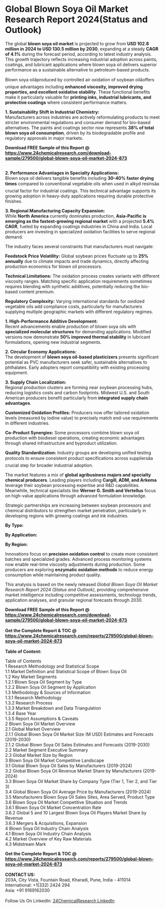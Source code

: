 <h1>Global Blown Soya Oil Market Research Report 2024(Status and Outlook)</h1><p>The global <strong>blown soya oil market</strong> is projected to grow from <strong>USD 102.8 million in 2024 to USD 130.5 million by 2030</strong>, expanding at a steady <strong>CAGR of 4.1%</strong> during the forecast period, according to latest industry analysis. This growth trajectory reflects increasing industrial adoption across paints, coatings, and lubricant applications where blown soya oil delivers superior performance as a sustainable alternative to petroleum-based products.</p><p>Blown soya oilâproduced by controlled air oxidation of soybean oilâoffers unique advantages including <strong>enhanced viscosity, improved drying properties, and excellent oxidative stability</strong>. These functional benefits make it particularly valuable for <strong>printing inks, industrial lubricants, and protective coatings</strong> where consistent performance matters.</p><p><strong>1. Sustainability Shift in Industrial Chemistry:</strong><br>
Manufacturers across industries are actively reformulating products to meet stricter environmental regulations and consumer demand for bio-based alternatives. The paints and coatings sector now represents <strong>38% of total blown soya oil consumption</strong>, driven by its biodegradable profile and regulatory approvals in major markets.</p><div><b>Download FREE Sample of this Report @ 
            <a href="https://www.24chemicalresearch.com/download-sample/279500/global-blown-soya-oil-market-2024-873">
            https://www.24chemicalresearch.com/download-sample/279500/global-blown-soya-oil-market-2024-873</a></b></div><br><p><strong>2. Performance Advantages in Specialty Applications:</strong><br>
Blown soya oil delivers tangible benefits including <strong>30-40% faster drying times</strong> compared to conventional vegetable oils when used in alkyd resinsâa crucial factor for industrial coatings. This technical advantage supports its growing adoption in heavy-duty applications requiring durable protective finishes.</p><p><strong>3. Regional Manufacturing Capacity Expansion:</strong><br>
While <strong>North America</strong> currently dominates production, <strong>Asia-Pacific is emerging as the fastest-growing regional market</strong> with a projected <strong>5.4% CAGR</strong>, fueled by expanding coatings industries in China and India. Local producers are investing in specialized oxidation facilities to serve regional demand.</p><p>The industry faces several constraints that manufacturers must navigate:</p><p><strong>Feedstock Price Volatility:</strong> Global soybean prices fluctuate up to <strong>25% annually</strong> due to climate impacts and trade dynamics, directly affecting production economics for blown oil processors.</p><p><strong>Technical Limitations:</strong> The oxidation process creates variants with different viscosity ranges. Matching specific application requirements sometimes requires blending with synthetic additives, potentially reducing the bio-based content premium.</p><p><strong>Regulatory Complexity:</strong> Varying international standards for oxidized vegetable oils add compliance costs, particularly for manufacturers supplying multiple geographic markets with different regulatory regimes.</p><p><strong>1. High-Performance Additive Development:</strong><br>
Recent advancements enable production of blown soya oils with <strong>specialized molecular structures</strong> for demanding applications. Modified versions now demonstrate <strong>50% improved thermal stability</strong> in lubricant formulations, opening new industrial segments.</p><p><strong>2. Circular Economy Applications:</strong><br>
The development of <strong>blown soya oil-based plasticizers</strong> presents significant potential as PVC manufacturers seek safer, sustainable alternatives to phthalates. Early adopters report compatibility with existing processing equipment.</p><p><strong>3. Supply Chain Localization:</strong><br>
Regional production clusters are forming near soybean processing hubs, reducing logistics costs and carbon footprints. Midwest U.S. and South American producers benefit particularly from <strong>integrated supply chain advantages</strong>.</p><p><strong>Customized Oxidation Profiles:</strong> Producers now offer tailored oxidation levels (measured by iodine value) to precisely match end-use requirements in different industries.</p><p><strong>Co-Product Synergies:</strong> Some processors combine blown soya oil production with biodiesel operations, creating economic advantages through shared infrastructure and byproduct utilization.</p><p><strong>Quality Standardization:</strong> Industry groups are developing unified testing protocols to ensure consistent product specifications across suppliersâa crucial step for broader industrial adoption.</p><p>The market features a mix of <strong>global agribusiness majors and specialty chemical producers</strong>. Leading players including <strong>Cargill, ADM, and Arkema</strong> leverage their soybean processing expertise and R&amp;D capabilities. Meanwhile, technical specialists like <strong>Werner G. Smith and Vertellus</strong> focus on high-value applications through advanced formulation knowledge.</p><p>Strategic partnerships are increasing between soybean processors and chemical distributors to strengthen market penetration, particularly in developing regions with growing coatings and ink industries.</p><p><strong>By Type:</strong></p><p><strong>By Application:</strong></p><p><strong>By Region:</strong></p><p>Innovations focus on <strong>precision oxidation control</strong> to create more consistent batches and specialized grades. Advanced process monitoring systems now enable real-time viscosity adjustments during production. Some producers are exploring <strong>enzymatic oxidation methods</strong> to reduce energy consumption while maintaining product quality.</p><p>This analysis is based on the newly released <em>Global Blown Soya Oil Market Research Report 2024 (Status and Outlook)</em>, providing comprehensive market intelligence including competitive assessments, technology trends, application analyses, and granular regional forecasts through 2030.</p><div><b>Download FREE Sample of this Report @ 
            <a href="https://www.24chemicalresearch.com/download-sample/279500/global-blown-soya-oil-market-2024-873">
            https://www.24chemicalresearch.com/download-sample/279500/global-blown-soya-oil-market-2024-873</a></b></div><br><div><b>Get the Complete Report & TOC @ 
            <a href="https://www.24chemicalresearch.com/reports/279500/global-blown-soya-oil-market-2024-873">
            https://www.24chemicalresearch.com/reports/279500/global-blown-soya-oil-market-2024-873</a></b></div><br>
            <b>Table of Content:</b><p>Table of Contents<br />
 1 Research Methodology and Statistical Scope<br />
 1.1 Market Definition and Statistical Scope of Blown Soya Oil<br />
 1.2 Key Market Segments<br />
 1.2.1 Blown Soya Oil Segment by Type<br />
 1.2.2 Blown Soya Oil Segment by Application<br />
 1.3 Methodology & Sources of Information<br />
 1.3.1 Research Methodology<br />
 1.3.2 Research Process<br />
 1.3.3 Market Breakdown and Data Triangulation<br />
 1.3.4 Base Year<br />
 1.3.5 Report Assumptions & Caveats<br />
 2 Blown Soya Oil Market Overview<br />
 2.1 Global Market Overview<br />
 2.1.1 Global Blown Soya Oil Market Size (M USD) Estimates and Forecasts (2019-2030)<br />
 2.1.2 Global Blown Soya Oil Sales Estimates and Forecasts (2019-2030)<br />
 2.2 Market Segment Executive Summary<br />
 2.3 Global Market Size by Region<br />
 3 Blown Soya Oil Market Competitive Landscape<br />
 3.1 Global Blown Soya Oil Sales by Manufacturers (2019-2024)<br />
 3.2 Global Blown Soya Oil Revenue Market Share by Manufacturers (2019-2024)<br />
 3.3 Blown Soya Oil Market Share by Company Type (Tier 1, Tier 2, and Tier 3)<br />
 3.4 Global Blown Soya Oil Average Price by Manufacturers (2019-2024)<br />
 3.5 Manufacturers Blown Soya Oil Sales Sites, Area Served, Product Type<br />
 3.6 Blown Soya Oil Market Competitive Situation and Trends<br />
 3.6.1 Blown Soya Oil Market Concentration Rate<br />
 3.6.2 Global 5 and 10 Largest Blown Soya Oil Players Market Share by Revenue<br />
 3.6.3 Mergers & Acquisitions, Expansion<br />
 4 Blown Soya Oil Industry Chain Analysis<br />
 4.1 Blown Soya Oil Industry Chain Analysis<br />
 4.2 Market Overview of Key Raw Materials<br />
 4.3 Midstream Mark</p><div><b>Get the Complete Report & TOC @ 
            <a href="https://www.24chemicalresearch.com/reports/279500/global-blown-soya-oil-market-2024-873">
            https://www.24chemicalresearch.com/reports/279500/global-blown-soya-oil-market-2024-873</a></b></div><br><b>CONTACT US:</b><br>
            203A, City Vista, Fountain Road, Kharadi, Pune, India - 411014<br>
            International: +1(332) 2424 294<br>
            Asia: +91 9169162030 <br><br>
            Follow Us On LinkedIn: <a href="https://www.linkedin.com/company/24chemicalresearch/">24ChemicalResearch LinkedIn</a>